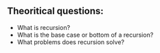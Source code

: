 ## Theoritical questions:

* What is recursion?
* What is the base case or bottom of a recursion?
* What problems does recursion solve?
